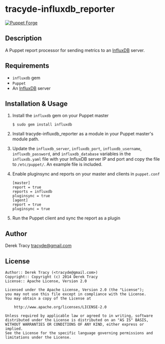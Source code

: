 tracyde-influxdb_reporter
==============

[![Puppet Forge](http://img.shields.io/puppetforge/v/tracyde/influxdb_reporter.svg)](https://forge.puppetlabs.com/tracyde/influxdb_reporter)

Description
-----------

A Puppet report processor for sending metrics to an [InfluxDB](http://influxdb.com/) server.

Requirements
------------

* `influxdb` gem
* `Puppet`
* An [InfluxDB](http://influxdb.com/) server

Installation & Usage
--------------------

1.  Install the `influxdb` gem on your Puppet master

        $ sudo gem install influxdb

2.  Install tracyde-influxdb_reporter as a module in your Puppet master's module
    path.

3.  Update the `influxdb_server`, `influxdb_port`, `influxdb_username`, `influxdb_password`, 
    and `influxdb_database` variables in the `influxdb.yaml` file with your InfluxDB server 
    IP and port and copy the file to `/etc/puppet/`. An example file is included.

4.  Enable pluginsync and reports on your master and clients in `puppet.conf`

        [master]
        report = true
        reports = influxdb
        pluginsync = true
        [agent]
        report = true
        pluginsync = true

5.  Run the Puppet client and sync the report as a plugin

Author
------

Derek Tracy <tracyde@gmail.com>

License
-------

    Author:: Derek Tracy (<tracyde@gmail.com>)
    Copyright:: Copyright (c) 2014 Derek Tracy
    License:: Apache License, Version 2.0

    Licensed under the Apache License, Version 2.0 (the "License");
    you may not use this file except in compliance with the License.
    You may obtain a copy of the License at

        http://www.apache.org/licenses/LICENSE-2.0

    Unless required by applicable law or agreed to in writing, software
    distributed under the License is distributed on an "AS IS" BASIS,
    WITHOUT WARRANTIES OR CONDITIONS OF ANY KIND, either express or implied.
    See the License for the specific language governing permissions and
    limitations under the License.
